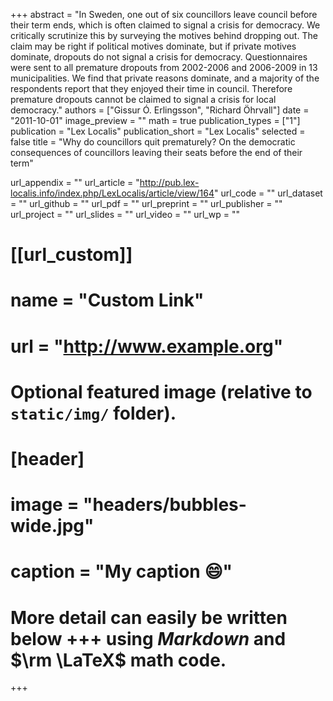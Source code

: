 +++
abstract = "In Sweden, one out of six councillors leave council before their term ends, which is often claimed to signal a crisis for democracy. We critically scrutinize this by surveying the motives behind dropping out. The claim may be right if political motives dominate, but if private motives dominate, dropouts do not signal a crisis for democracy. Questionnaires were sent to all premature dropouts from 2002-2006 and 2006-2009 in 13 municipalities. We find that private reasons dominate, and a majority of the respondents report that they enjoyed their time in council. Therefore premature dropouts cannot be claimed to signal a crisis for local democracy."
authors = ["Gissur Ó. Erlingsson", "Richard Öhrvall"]
date = "2011-10-01"
image_preview = ""
math = true
publication_types = ["1"]
publication = "Lex Localis"
publication_short = "Lex Localis"
selected = false
title = "Why do councillors quit prematurely? On the democratic consequences of councillors leaving their seats before the end of their term"

url_appendix = ""
url_article = "http://pub.lex-localis.info/index.php/LexLocalis/article/view/164"
url_code = ""
url_dataset = ""
url_github = ""
url_pdf = ""
url_preprint = ""
url_publisher  = ""
url_project = ""
url_slides = ""
url_video = ""
url_wp = ""

# [[url_custom]]
# name = "Custom Link"
# url = "http://www.example.org"

# Optional featured image (relative to `static/img/` folder).
# [header]
# image = "headers/bubbles-wide.jpg"
# caption = "My caption :smile:"


# More detail can easily be written below +++ using *Markdown* and $\rm \LaTeX$ math code.
+++

